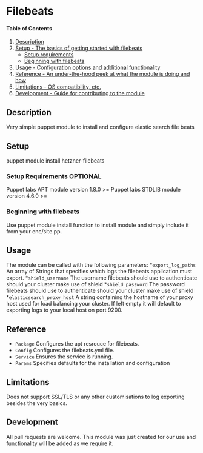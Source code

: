 # Filebeats

#### Table of Contents

1. [Description](#description)
1. [Setup - The basics of getting started with filebeats](#setup)
    * [Setup requirements](#setup-requirements)
    * [Beginning with filebeats](#beginning-with-filebeats)
1. [Usage - Configuration options and additional functionality](#usage)
1. [Reference - An under-the-hood peek at what the module is doing and how](#reference)
1. [Limitations - OS compatibility, etc.](#limitations)
1. [Development - Guide for contributing to the module](#development)

## Description

Very simple puppet module to install and configure elastic search file beats

## Setup

puppet module install hetzner-filebeats

### Setup Requirements **OPTIONAL**

Puppet labs APT module version 1.8.0 >=
Puppet labs STDLIB module version 4.6.0 >=

### Beginning with filebeats

Use puppet module install function to install module and simply include it from your enc/site.pp.

## Usage

The module can be called with the following parameters:
*`export_log_paths`
 An array of Strings that specifies which logs the filebeats application must export.
*`shield_username`
 The username filebeats should use to authenticate should your cluster make use of shield
*`shield_password`
 The password filebeats should use to authenticate should your cluster make use of shield
*`elasticsearch_proxy_host`
 A string containing the hostname of your proxy host used for load balancing your cluster.
 If left empty it will default to exporting logs to your local host on port 9200.

## Reference

* `Package`
 Configures the apt resrouce for filebeats.
* `Config`
 Configures the filebeats.yml file.
* `Service`
 Ensures the service is running.
* `Params`
  Specifies defaults for the installation and configuration

## Limitations

Does not support SSL/TLS or any other customisations to log exporting besides the very basics.

## Development

All pull requests are welcome. This module was just created for our use and functionality will be added as we require it.
